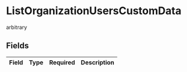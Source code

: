 # ListOrganizationUsersCustomData

arbitrary


## Fields

| Field       | Type        | Required    | Description |
| ----------- | ----------- | ----------- | ----------- |